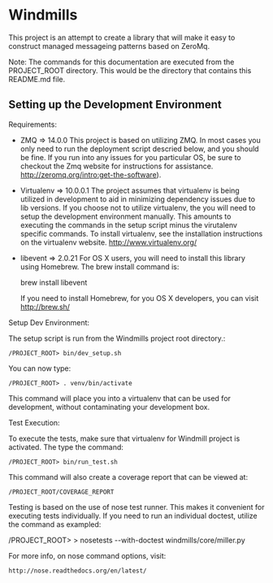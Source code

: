 Windmills
===========

This project is an attempt to create a library that will make it easy to
construct managed messageing patterns based on ZeroMq.

Note: The commands for this documentation are executed from the PROJECT_ROOT
directory. This would be the directory that contains this README.md file.

Setting up the Development Environment
----------------------------------------

Requirements:

  - ZMQ => 14.0.0
    This project is based on utilizing ZMQ. In most cases you only need to
    run the deployment script descried below, and you should be fine. If you
    run into any issues for you particular OS, be sure to checkout the Zmq
    website for instructions for assistance.
    http://zeromq.org/intro:get-the-software).

  - Virtualenv => 10.0.0.1
    The project assumes that virtualenv is being utilized in development to
    aid in minimizing dependency issues due to lib versions. If you choose
    not to utilize virtualenv, the you will need to setup the development
    environment manually. This amounts to executing the commands in the setup
    script minus the virutalenv specific commands. To install virtualenv,
    see the installation instructions on the virtualenv website.
    http://www.virtualenv.org/

  - libevent => 2.0.21
    For OS X users, you will need to install this library using Homebrew. The
     brew install command is:

      brew install libevent

    If you need to install Homebrew, for you OS X developers, you can visit
    http://brew.sh/

Setup Dev Environment:

  The setup script is run from the Windmills project root directory.:

    /PROJECT_ROOT> bin/dev_setup.sh

  You can now type:

    /PROJECT_ROOT> . venv/bin/activate

  This command will place you into a virtualenv that can be used for
  development, without contaminating your development box.

Test Execution:

  To execute the tests, make sure that virtualenv for Windmill project is
  activated. The type the command:

    /PROJECT_ROOT> bin/run_test.sh

  This command will also create a coverage report that can be viewed at:

    /PROJECT_ROOT/COVERAGE_REPORT

  Testing is based on the use of nose test runner. This makes it convenient
  for executing tests individually. If you need to run an individual doctest,
   utilize the command as exampled:

   /PROJECT_ROOT> > nosetests --with-doctest windmills/core/miller.py

   For more info, on nose command options, visit:

    http://nose.readthedocs.org/en/latest/

